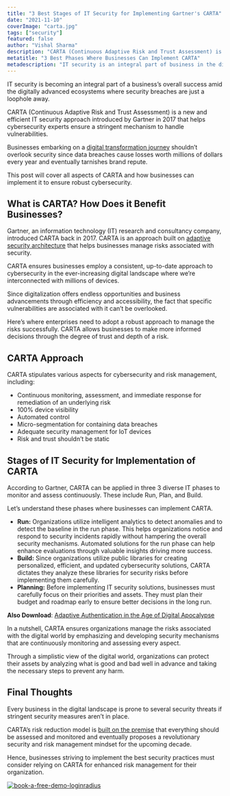 ```yaml
---
title: "3 Best Stages of IT Security for Implementing Gartner's CARTA"
date: "2021-11-10"
coverImage: "carta.jpg"
tags: ["security"]
featured: false
author: "Vishal Sharma"
description: "CARTA (Continuous Adaptive Risk and Trust Assessment) is a new and efficient IT security approach introduced by Gartner to help cybersecurity experts ensure a stringent mechanism to handle vulnerabilities."
metatitle: "3 Best Phases Where Businesses Can Implement CARTA"
metadescription: "IT security is an integral part of business in the digital landscape. Let’s understand how CARTA can help improve overall business security."
---
```


IT security is becoming an integral part of a business’s overall success amid the digitally advanced ecosystems where security breaches are just a loophole away. 

CARTA (Continuous Adaptive Risk and Trust Assessment) is a new and efficient IT security approach introduced by Gartner in 2017 that helps cybersecurity experts ensure a stringent mechanism to handle vulnerabilities. 

Businesses embarking on a [digital transformation journey](https://www.loginradius.com/blog/start-with-identity/digital-transformation-consumer-iam/) shouldn’t overlook security since data breaches cause losses worth millions of dollars every year and eventually tarnishes brand repute. 

This post will cover all aspects of CARTA and how businesses can implement it to ensure robust cybersecurity. 


## What is CARTA? How Does it Benefit Businesses? 

Gartner, an information technology (IT) research and consultancy company, introduced CARTA back in 2017. CARTA is an approach built on [adaptive security architecture](https://www.loginradius.com/blog/async/what-is-adaptive-authentication/) that helps businesses manage risks associated with security. 

CARTA ensures businesses employ a consistent, up-to-date approach to cybersecurity in the ever-increasing digital landscape where we’re interconnected with millions of devices.

Since digitalization offers endless opportunities and business advancements through efficiency and accessibility, the fact that specific vulnerabilities are associated with it can’t be overlooked. 

Here’s where enterprises need to adopt a robust approach to manage the risks successfully. CARTA allows businesses to make more informed decisions through the degree of trust and depth of a risk. 


## CARTA Approach 

CARTA stipulates various aspects for cybersecurity and risk management, including: 



* Continuous monitoring, assessment, and immediate response for remediation of an underlying risk
* 100% device visibility
* Automated control
* Micro-segmentation for containing data breaches 
* Adequate security management for IoT devices 
* Risk and trust shouldn’t be static 


## Stages of IT Security for Implementation of CARTA

According to Gartner, CARTA can be applied in three 3 diverse IT phases to monitor and assess continuously. These include Run, Plan, and Build. 

Let’s understand these phases where businesses can implement CARTA. 



* **Run:** Organizations utilize intelligent analytics to detect anomalies and to detect the baseline in the run phase. This helps organizations notice and respond to security incidents rapidly without hampering the overall security mechanisms. Automated solutions for the run phase can help enhance evaluations through valuable insights driving more success. 
* **Build:** Since organizations utilize public libraries for creating personalized, efficient, and updated cybersecurity solutions, CARTA dictates they analyze these libraries for security risks before implementing them carefully. 
* **Planning:** Before implementing IT security solutions, businesses must carefully focus on their priorities and assets. They must plan their budget and roadmap early to ensure better decisions in the long run. 

**Also Download**: [Adaptive Authentication in the Age of Digital Apocalypse](https://www.loginradius.com/resource/adaptive-authentication-in-the-age-of-digital-apocalypse/)

In a nutshell, CARTA ensures organizations manage the risks associated with the digital world by emphasizing and developing security mechanisms that are continuously monitoring and assessing every aspect.  

Through a simplistic view of the digital world, organizations can protect their assets by analyzing what is good and bad well in advance and taking the necessary steps to prevent any harm. 


## Final Thoughts 

Every business in the digital landscape is prone to several security threats if stringent security measures aren’t in place. 

CARTA’s risk reduction model is [built on the premise](https://www.loginradius.com/on-premises-deployment/) that everything should be assessed and monitored and eventually proposes a revolutionary security and risk management mindset for the upcoming decade. 

Hence, businesses striving to implement the best security practices must consider relying on CARTA for enhanced risk management for their organization.


[![book-a-free-demo-loginradius](book-a-demo-loginradius.png)](https://www.loginradius.com/book-a-demo/)
